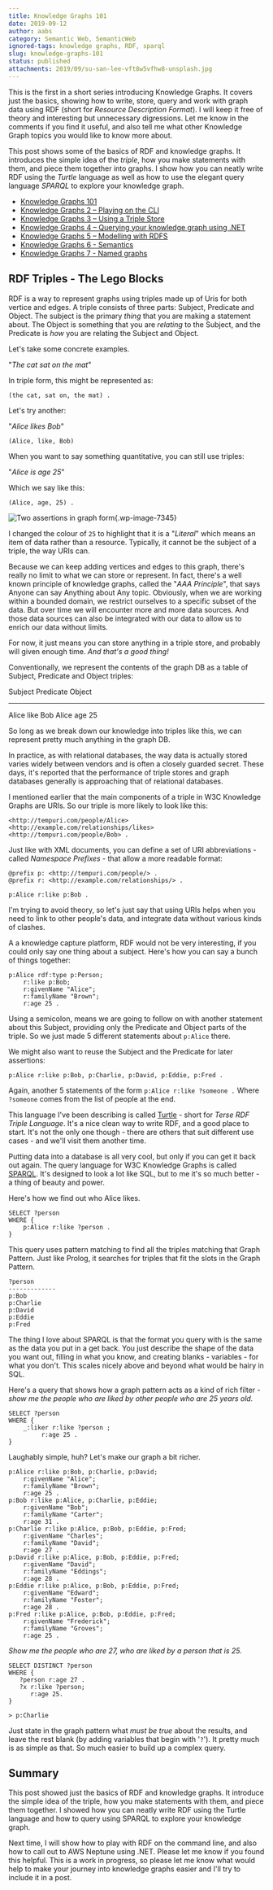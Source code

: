 ```yaml
---
title: Knowledge Graphs 101
date: 2019-09-12
author: aabs
category: Semantic Web, SemanticWeb
ignored-tags: knowledge graphs, RDF, sparql
slug: knowledge-graphs-101
status: published
attachments: 2019/09/su-san-lee-vft8w5vfhw8-unsplash.jpg
---
```


This is the first in a short series introducing Knowledge Graphs. It covers just the basics, showing how to write, store, query and work with graph data using RDF (short for *Resource Description Format*). I will keep it free of theory and interesting but unnecessary digressions. Let me know in the comments if you find it useful, and also tell me what other Knowledge Graph topics you would like to know more about.

This post shows some of the basics of RDF and knowledge graphs. It introduces the simple idea of the *triple*, how you make statements with them, and piece them together into graphs. I show how you can neatly write RDF using the *Turtle* language as well as how to use the elegant query language *SPARQL* to explore your knowledge graph.




-   [Knowledge Graphs 101](https://andrewmatthews.blog/2019/09/12/knowledge-graphs-101/)
-   [Knowledge Graphs 2 – Playing on the CLI](https://andrewmatthews.blog/2019/09/13/knowledge-graphs-2-playing-on-the-cli/)
-   [Knowledge Graphs 3 – Using a Triple Store](https://andrewmatthews.blog/2019/09/13/knowledge-graphs-3-using-a-triple-store/)
-   [Knowledge Graphs 4 – Querying your knowledge graph using .NET](https://andrewmatthews.blog/2019/09/16/knowledge-graphs-4-querying-your-knowledge-graph-using-net/)
-   [Knowledge Graphs 5 – Modelling with RDFS](https://andrewmatthews.blog/2019/10/03/knowledge-graphs-5-modelling-with-rdfs/)
-   [Knowledge Graphs 6 - Semantics](https://andrewmatthews.blog/2019/10/03/knowledge-graphs-6-semantics/)
-   [Knowledge Graphs 7 - Named graphs](https://aabs.wordpress.com/2019/11/06/knowledge-graphs-7-named-graphs/)

RDF Triples - The Lego Blocks
-----------------------------

RDF is a way to represent graphs using triples made up of Uris for both vertice and edges. A triple consists of three parts: Subject, Predicate and Object. The subject is the primary *thing* that you are making a statement about. The Object is something that you are *relating* to the Subject, and the Predicate is *how* you are relating the Subject and Object.

Let's take some concrete examples.

"*The cat sat on the mat*"

In triple form, this might be represented as:

```
(the cat, sat on, the mat) .
```

Let's try another:

"*Alice likes Bob*"

``` {.wp-block-code}
(Alice, like, Bob)
```

When you want to say something quantitative, you can still use triples:

"*Alice is age 25*"

Which we say like this:

```
(Alice, age, 25) .
```

![Two assertions in graph form](https://aabs.files.wordpress.com/2019/09/image.png?w=292){.wp-image-7345}

I changed the colour of `25` to highlight that it is a "*Literal*" which means an item of data rather than a resource. Typically, it cannot be the subject of a triple, the way URIs can.

Because we can keep adding vertices and edges to this graph, there's really no limit to what we can store or represent. In fact, there's a well known principle of knowledge graphs, called the "*AAA Principle*", that says Anyone can say Anything about Any topic. Obviously, when we are working within a bounded domain, we restrict ourselves to a specific subset of the data. But over time we will encounter more and more data sources. And those data sources can also be integrated with our data to allow us to enrich our data without limits.

For now, it just means you can store anything in a triple store, and probably will given enough time. *And that's a good thing!*

Conventionally, we represent the contents of the graph DB as a table of Subject, Predicate and Object triples:

  Subject   Predicate   Object
  --------- ----------- --------
  Alice     like        Bob
  Alice     age         25

So long as we break down our knowledge into triples like this, we can represent pretty much anything in the graph DB.

In practice, as with relational databases, the way data is actually stored varies widely between vendors and is often a closely guarded secret. These days, it's reported that the performance of triple stores and graph databases generally is approaching that of relational databases.

I mentioned earlier that the main components of a triple in W3C Knowledge Graphs are URIs. So our triple is more likely to look like this:

``` {.wp-block-code}
<http://tempuri.com/people/Alice> <http://example.com/relationships/likes> <http://tempuri.com/people/Bob> .
```

Just like with XML documents, you can define a set of URI abbreviations - called *Namespace Prefixes* - that allow a more readable format:

```
@prefix p: <http://tempuri.com/people/> .
@prefix r: <http://example.com/relationships/> .

p:Alice r:like p:Bob .
```

I'm trying to avoid theory, so let's just say that using URIs helps when you need to link to other people's data, and integrate data without various kinds of clashes.

A a knowledge capture platform, RDF would not be very interesting, if you could only say one thing about a subject. Here's how you can say a bunch of things together:

```
p:Alice rdf:type p:Person;
    r:like p:Bob;
    r:givenName "Alice";
    r:familyName "Brown";
    r:age 25 .
```

Using a semicolon, means we are going to follow on with another statement about this Subject, providing only the Predicate and Object parts of the triple. So we just made 5 different statements about `p:Alice` there.

We might also want to reuse the Subject and the Predicate for later assertions:

```
p:Alice r:like p:Bob, p:Charlie, p:David, p:Eddie, p:Fred .
```

Again, another 5 statements of the form `p:Alice r:like ?someone .` Where `?someone` comes from the list of people at the end.

This language I've been describing is called [Turtle](https://www.w3.org/TR/turtle/) - short for *Terse RDF Triple Language*. It's a nice clean way to write RDF, and a good place to start. It's not the only one though - there are others that suit different use cases - and we'll visit them another time.

Putting data into a database is all very cool, but only if you can get it back out again. The query language for W3C Knowledge Graphs is called [SPARQL](https://www.w3.org/TR/sparql11-overview/). It's designed to look a lot like SQL, but to me it's so much better - a thing of beauty and power.

Here's how we find out who Alice likes.

```
SELECT ?person
WHERE {
    p:Alice r:like ?person .
}
```

This query uses pattern matching to find all the triples matching that Graph Pattern. Just like Prolog, it searches for triples that fit the slots in the Graph Pattern.

    ?person
    -------------
    p:Bob
    p:Charlie
    p:David
    p:Eddie
    p:Fred

The thing I love about SPARQL is that the format you query with is the same as the data you put in a get back. You just describe the shape of the data you want out, filling in what you know, and creating blanks - variables - for what you don't. This scales nicely above and beyond what would be hairy in SQL.

Here's a query that shows how a graph pattern acts as a kind of rich filter - *show me the people who are liked by other people who are 25 years old.*

```
SELECT ?person
WHERE {
    _:liker r:like ?person ;
         r:age 25 .
}
```

Laughably simple, huh? Let's make our graph a bit richer.

```
p:Alice r:like p:Bob, p:Charlie, p:David;
    r:givenName "Alice";
    r:familyName "Brown";
    r:age 25 .
p:Bob r:like p:Alice, p:Charlie, p:Eddie;
    r:givenName "Bob";
    r:familyName "Carter";
    r:age 31 .
p:Charlie r:like p:Alice, p:Bob, p:Eddie, p:Fred;
    r:givenName "Charles";
    r:familyName "David";
    r:age 27 .
p:David r:like p:Alice, p:Bob, p:Eddie, p:Fred;
    r:givenName "David";
    r:familyName "Eddings";
    r:age 28 .
p:Eddie r:like p:Alice, p:Bob, p:Eddie, p:Fred;
    r:givenName "Edward";
    r:familyName "Foster";
    r:age 28 .
p:Fred r:like p:Alice, p:Bob, p:Eddie, p:Fred;
    r:givenName "Frederick";
    r:familyName "Groves";
    r:age 25 .
```

*Show me the people who are 27, who are liked by a person that is 25.*

```
SELECT DISTINCT ?person
WHERE {
   ?person r:age 27 .
   ?x r:like ?person;
      r:age 25.
}

> p:Charlie
```

Just state in the graph pattern what *must be true* about the results, and leave the rest blank (by adding variables that begin with '`?`'). It pretty much is as simple as that. So much easier to build up a complex query.

Summary
-------

This post showed just the basics of RDF and knowledge graphs. It introduce the simple idea of the triple, how you make statements with them, and piece them together. I showed how you can neatly write RDF using the Turtle language and how to query using SPARQL to explore your knowledge graph.

Next time, I will show how to play with RDF on the command line, and also how to call out to AWS Neptune using .NET. Please let me know if you found this helpful. This is a work in progress, so please let me know what would help to make your journey into knowledge graphs easier and I'll try to include it in a post.
